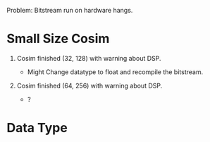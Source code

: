 Problem:
Bitstream run on hardware hangs. 

# Small Size Cosim
1. Cosim finished (32, 128) with warning about DSP. 
    - Might Change datatype to float and recompile the bitstream. 

2. Cosim finished (64, 256) with warning about DSP. 
    - ?


# Data Type
